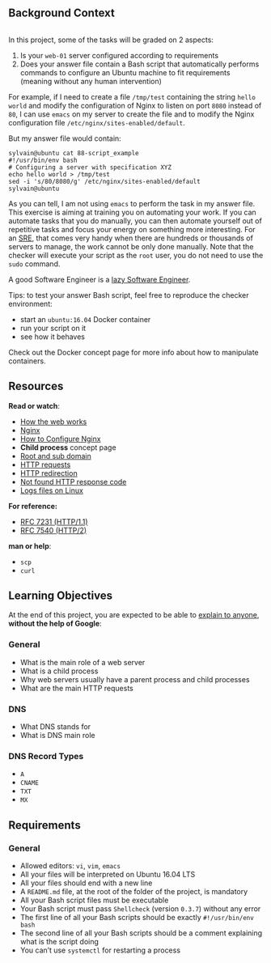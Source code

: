 
<p><img src="https://s3.amazonaws.com/intranet-projects-files/holbertonschool-sysadmin_devops/266/8Gu52Qv.png" alt="" style=""></p>

<h2>Background Context</h2>

<p><a href="https://www.youtube.com/watch?v=AZg4uJkEa-4&amp;feature=youtu.be&amp;hd=1" target="_blank"><img src="https://s3.amazonaws.com/intranet-projects-files/holbertonschool-sysadmin_devops/266/Screenshot+2017-07-06+19.24.05.png" alt="" style=""></a></p>

<p>In this project, some of the tasks will be graded on 2 aspects:</p>

<ol>
<li>Is your <code>web-01</code> server configured according to requirements</li>
<li>Does your answer file contain a Bash script that automatically performs commands to configure an Ubuntu machine to fit requirements (meaning without any human intervention)</li>
</ol>

<p>For example, if I need to create a file <code>/tmp/test</code> containing the string <code>hello world</code> and modify the configuration of Nginx to listen on port <code>8080</code> instead of <code>80</code>, I can use <code>emacs</code> on my server to create the file and to modify the Nginx configuration file <code>/etc/nginx/sites-enabled/default</code>.</p>

<p>But my answer file would contain:</p>

<pre><code>sylvain@ubuntu cat 88-script_example
#!/usr/bin/env bash
# Configuring a server with specification XYZ
echo hello world &gt; /tmp/test
sed -i 's/80/8080/g' /etc/nginx/sites-enabled/default
sylvain@ubuntu
</code></pre>

<p>As you can tell, I am not using <code>emacs</code> to perform the task in my answer file. This exercise is aiming at training you on automating your work. If you can automate tasks that you do manually, you can then automate yourself out of repetitive tasks and focus your energy on something more interesting. For an <a href="/rltoken/Hjv9yJQtW6X7VRa2ByMeEg" title="SRE" target="_blank">SRE</a>, that comes very handy when there are hundreds or thousands of servers to manage, the work cannot be only done manually. Note that the checker will execute your script as the <code>root</code> user, you do not need to use the <code>sudo</code> command.</p>

<p>A good Software Engineer is a <a href="/rltoken/y1MX-uAX-0a4bgXfH3uweQ" title="lazy Software Engineer" target="_blank">lazy Software Engineer</a>.
<img src="https://s3.amazonaws.com/intranet-projects-files/holbertonschool-sysadmin_devops/266/82VsYEC.jpg" alt="" style=""></p>

<p>Tips: to test your answer Bash script, feel free to reproduce the checker environment: </p>

<ul>
<li>start an <code>ubuntu:16.04</code> Docker container</li>
<li>run your script on it</li>
<li>see how it behaves</li>
</ul>

<p>Check out the Docker concept page for more info about how to manipulate containers.</p>

<h2>Resources</h2>

<p><strong>Read or watch</strong>:</p>

<ul>
<li><a href="/rltoken/4tRRzyyETAySzU-bgNGLSw" title="How the web works" target="_blank">How the web works</a> </li>
<li><a href="/rltoken/H9OfhUnBDdxV-QQnIucMlA" title="Nginx" target="_blank">Nginx</a> </li>
<li><a href="/rltoken/wePwmjbJDgJZO7YPvffWxQ" title="How to Configure Nginx" target="_blank">How to Configure Nginx</a></li>
<li><strong>Child process</strong> concept page</li>
<li><a href="/rltoken/qkpso3mgcpv3tPUhBrZBOA" title="Root and sub domain" target="_blank">Root and sub domain</a> </li>
<li><a href="/rltoken/C9s3U62JbiOAvn9WCoxKsA" title="HTTP requests" target="_blank">HTTP requests</a> </li>
<li><a href="/rltoken/kI4vRQ6vc45Wfbdo3UD8Lw" title="HTTP redirection" target="_blank">HTTP redirection</a> </li>
<li><a href="/rltoken/5UvC588x2hZR7dm6eRFPoQ" title="Not found HTTP response code" target="_blank">Not found HTTP response code</a> </li>
<li><a href="/rltoken/bkqQ72HZVAV65G8nB503Pw" title="Logs files on Linux" target="_blank">Logs files on Linux</a> </li>
</ul>

<p><strong>For reference:</strong></p>

<ul>
<li><a href="/rltoken/gdZet6dJ30MzaeoucXCfRA" title="RFC 7231 (HTTP/1.1)" target="_blank">RFC 7231 (HTTP/1.1)</a></li>
<li><a href="/rltoken/EWo6KcJSfShUKLPqzeiXqQ" title="RFC 7540 (HTTP/2)" target="_blank">RFC 7540 (HTTP/2)</a></li>
</ul>

<p><strong>man or help</strong>: </p>

<ul>
<li><code>scp</code></li>
<li><code>curl</code></li>
</ul>

<h2>Learning Objectives</h2>

<p>At the end of this project, you are expected to be able to <a href="/rltoken/lGyY_30FRBmgKhisGmKd1A" title="explain to anyone" target="_blank">explain to anyone</a>, <strong>without the help of Google</strong>:</p>

<h3>General</h3>

<ul>
<li>What is the main role of a web server</li>
<li>What is a child process</li>
<li>Why web servers usually have a parent process and child processes</li>
<li>What are the main HTTP requests</li>
</ul>

<h3>DNS</h3>

<ul>
<li>What DNS stands for</li>
<li>What is DNS main role</li>
</ul>

<h3>DNS Record Types</h3>

<ul>
<li><code>A</code></li>
<li><code>CNAME</code></li>
<li><code>TXT</code></li>
<li><code>MX</code></li>
</ul>

<h2>Requirements</h2>

<h3>General</h3>

<ul>
<li>Allowed editors: <code>vi</code>, <code>vim</code>, <code>emacs</code></li>
<li>All your files will be interpreted on Ubuntu 16.04 LTS</li>
<li>All your files should end with a new line</li>
<li>A <code>README.md</code> file, at the root of the folder of the project, is mandatory</li>
<li>All your Bash script files must be executable</li>
<li>Your Bash script must pass <code>Shellcheck</code> (version <code>0.3.7</code>) without any error</li>
<li>The first line of all your Bash scripts should be exactly <code>#!/usr/bin/env bash</code></li>
<li>The second line of all your Bash scripts should be a comment explaining what is the script doing</li>
<li>You can’t use <code>systemctl</code> for restarting a process</li>
</ul>

  